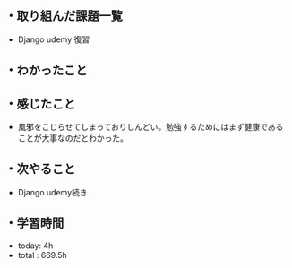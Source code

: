 ## ・取り組んだ課題一覧
- Django udemy 復習


## ・わかったこと


## ・感じたこと
- 風邪をこじらせてしまっておりしんどい。勉強するためにはまず健康であることが大事なのだとわかった。

## ・次やること
- Django udemy続き


## ・学習時間
- today:  4h
- total  : 669.5h